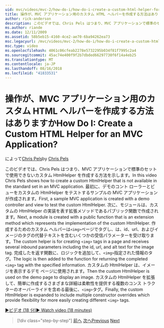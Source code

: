 ```yaml
---
uid: mvc/videos/mvc-2/how-do-i/how-do-i-create-a-custom-html-helper-for-an-mvc-application
title: 操作が、MVC アプリケーション用のカスタム HTML ヘルパーを作成する方法はありますか | Microsoft Docs
author: rick-anderson
description: このビデオでは、Chris Pels はつまり、MVC アプリケーションで標準のセットで使用できないカスタム HtmlHelper を作成する方法を示します。 最初に、サンプルの MVC アプリケーションがインストールしています.
ms.author: riande
ms.date: 12/11/2009
ms.assetid: 58b5eb15-4160-4ce2-ae70-6ba94262ea73
msc.legacyurl: /mvc/videos/mvc-2/how-do-i/how-do-i-create-a-custom-html-helper-for-an-mvc-application
msc.type: video
ms.openlocfilehash: 4061c06cfeab2278e5732295b034f81f7995c2a4
ms.sourcegitcommit: 45ac74e400f9f2b7dbded66297730f6f14a4eb25
ms.translationtype: MT
ms.contentlocale: ja-JP
ms.lasthandoff: 08/16/2018
ms.locfileid: "41833531"
---
```

<a name="how-do-i-create-a-custom-html-helper-for-an-mvc-application"></a><span data-ttu-id="29003-105">操作が、MVC アプリケーション用のカスタム HTML ヘルパーを作成する方法はありますか</span><span class="sxs-lookup"><span data-stu-id="29003-105">How Do I: Create a Custom HTML Helper for an MVC Application?</span></span>
====================
<span data-ttu-id="29003-106">によって[Chris Pels](https://twitter.com/chrispels)</span><span class="sxs-lookup"><span data-stu-id="29003-106">by [Chris Pels](https://twitter.com/chrispels)</span></span>

<span data-ttu-id="29003-107">このビデオでは、Chris Pels はつまり、MVC アプリケーションで標準のセットで使用できないカスタム HtmlHelper を作成する方法を示します。</span><span class="sxs-lookup"><span data-stu-id="29003-107">In this video Chris Pels shows how to create a custom HtmlHelper that is not available in the standard set in an MVC application.</span></span> <span data-ttu-id="29003-108">最初に、デモのコント ローラーとビューをカスタムの HtmlHelper をテストするサンプルの MVC アプリケーションが作成されます。</span><span class="sxs-lookup"><span data-stu-id="29003-108">First, a sample MVC application is created with a demo controller and view to test the custom HtmlHelper.</span></span> <span data-ttu-id="29003-109">次に、モジュールは、カスタムの HtmlHelper の実装を表す拡張メソッドであるパブリック関数で作成されます。</span><span class="sxs-lookup"><span data-stu-id="29003-109">Next, a module is created with a public function that is an extension method which represents the implementation of the custom HtmlHelper.</span></span> <span data-ttu-id="29003-110">作成するためのカスタム ヘルパーは`<img>`ページでタグし、は、id、url、およびイメージのタグの代替テキストを含むいくつかの受信パラメーターを受け取ります。</span><span class="sxs-lookup"><span data-stu-id="29003-110">The custom helper is for creating `<img>` tags in a page and receives several inbound parameters including the id, url, and alt text for the image tag.</span></span> <span data-ttu-id="29003-111">完成したを返す関数に、ロジックを追加して、`<img>`指定された情報のタグ。</span><span class="sxs-lookup"><span data-stu-id="29003-111">The logic is then added to the function for returning the completed `<img>` tag with the specified information.</span></span> <span data-ttu-id="29003-112">カスタムの HtmlHelper は、イメージを表示するデモ ページに使用されます。</span><span class="sxs-lookup"><span data-stu-id="29003-112">Then the custom HtmlHelper is used on the demo page to display an image.</span></span> <span data-ttu-id="29003-113">カスタムの HtmlHelper を拡張して、簡単に作成するさまざまな詳細は柔軟性を提供する複数のコンス トラクターのオーバーライドを含める最後に、`<img>`タグ。</span><span class="sxs-lookup"><span data-stu-id="29003-113">Finally, the custom HtmlHelper is expanded to include multiple constructor overrides which provide flexibility for more easily creating different `<img>` tags.</span></span>

[<span data-ttu-id="29003-114">&#9654;ビデオ (18 分)</span><span class="sxs-lookup"><span data-stu-id="29003-114">&#9654; Watch video (18 minutes)</span></span>](https://channel9.msdn.com/Blogs/ASP-NET-Site-Videos/how-do-i-create-a-custom-html-helper-for-an-mvc-application)

> [!div class="step-by-step"]
> <span data-ttu-id="29003-115">[前へ](how-do-i-implement-view-models-to-manage-data-for-aspnet-mvc-views.md)
> [次へ](how-do-i-work-with-model-binders-in-an-mvc-application.md)</span><span class="sxs-lookup"><span data-stu-id="29003-115">[Previous](how-do-i-implement-view-models-to-manage-data-for-aspnet-mvc-views.md)
[Next](how-do-i-work-with-model-binders-in-an-mvc-application.md)</span></span>
